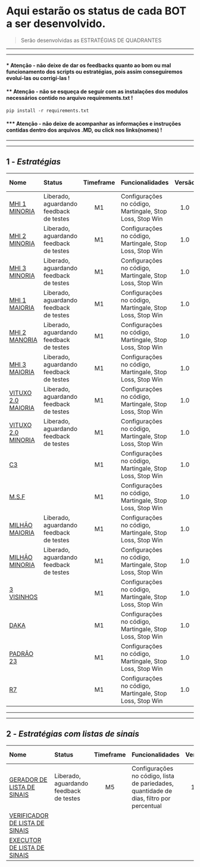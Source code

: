 # Aqui estarão os status de cada BOT a ser desenvolvido.

> Serão desenvolvidas as ESTRATÉGIAS DE QUADRANTES</br>

---
---

#### * Atenção - não deixe de dar os feedbacks quanto ao bom ou mal funcionamento dos scripts ou estratégias, pois assim conseguiremos evoluí-las ou corrigí-las !
#### ** Atenção - não se esqueça de seguir com as instalações dos modulos necessários contido no arquivo requirements.txt !
```
pip install -r requirements.txt
```

#### *** Atenção - não deixe de acompanhar as informações e instruções contidas dentro dos arquivos .MD, ou click nos links(nomes) ! 

***
***

## 1 - *Estratégias*

| Nome                                                         | Status                                  | Timeframe   | Funcionalidades                                          | Versão   | Ultima alteração |
|:-------------------------------------------------------------|:----------------------------------------|:-----------:| ---------------------------------------------------------| :------: | :--------------: |
| [MHI 1 MINORIA](bots_estrategias.md#mhi-um-minoria)          | Liberado, aguardando feedback de testes | M1          | Configurações no código, Martingale, Stop Loss, Stop Win | 1.0      | 25/12/2020       |
| [MHI 2 MINORIA](bots_estrategias.md#mhi-dois-minoria)        | Liberado, aguardando feedback de testes | M1          | Configurações no código, Martingale, Stop Loss, Stop Win | 1.0      | 26/12/2020       |
| [MHI 3 MINORIA](bots_estrategias.md#mhi-tres-minoria)        | Liberado, aguardando feedback de testes | M1          | Configurações no código, Martingale, Stop Loss, Stop Win | 1.0      | 26/12/2020       |
| [MHI 1 MAIORIA](bots_estrategias.md#mhi-um-maioria)          | Liberado, aguardando feedback de testes | M1          | Configurações no código, Martingale, Stop Loss, Stop Win | 1.0      | 28/12/2020       |
| [MHI 2 MANORIA](bots_estrategias.md#mhi-dois-maioria)        | Liberado, aguardando feedback de testes | M1          | Configurações no código, Martingale, Stop Loss, Stop Win | 1.0      | 28/12/2020       |
| [MHI 3 MAIORIA](bots_estrategias.md#mhi-tres-maioria)        | Liberado, aguardando feedback de testes | M1          | Configurações no código, Martingale, Stop Loss, Stop Win | 1.0      | 28/12/2020       |
| [VITUXO 2.0 MAIORIA](bots_estrategias.md#vituxo-20-maioria)  | Liberado, aguardando feedback de testes | M1          | Configurações no código, Martingale, Stop Loss, Stop Win | 1.0      | 29/12/2020       |
| [VITUXO 2.0 MINORIA](bots_estrategias.md#vituxo-20-minoria)  | Liberado, aguardando feedback de testes | M1          | Configurações no código, Martingale, Stop Loss, Stop Win | 1.0      | 29/12/2020       |
| [C3]()                                                       |                                         | M1          | Configurações no código, Martingale, Stop Loss, Stop Win | 1.0      |                  |
| [M.S.F]()                                                    |                                         | M1          | Configurações no código, Martingale, Stop Loss, Stop Win | 1.0      |                  |
| [MILHÃO MAIORIA](bots_estrategias.md#milhao-maioria)         | Liberado, aguardando feedback de testes | M1          | Configurações no código, Martingale, Stop Loss, Stop Win | 1.0      | 29/12/2020       |
| [MILHÃO MINORIA](bots_estrategias.md#milhao-minoria)         | Liberado, aguardando feedback de testes | M1          | Configurações no código, Martingale, Stop Loss, Stop Win | 1.0      | 29/12/2020       |
| [3 VISINHOS]()                                               |                                         | M1          | Configurações no código, Martingale, Stop Loss, Stop Win | 1.0      |                  |
| [DAKA]()                                                     |                                         | M1          | Configurações no código, Martingale, Stop Loss, Stop Win | 1.0      |                  |
| [PADRÂO 23]()                                                |                                         | M1          | Configurações no código, Martingale, Stop Loss, Stop Win | 1.0      |                  |
| [R7]()                                                       |                                         | M1          | Configurações no código, Martingale, Stop Loss, Stop Win | 1.0      |                  |

***
***

## 2 - *Estratégias com listas de sinais*

| Nome                                                                      | Status                                    | Timeframe   | Funcionalidades                                                                          | Versão   | Ultima alteração |
|:--------------------------------------------------------------------------|:------------------------------------------|:-----------:| ---------------------------------------------------------------------------------------- | :------: | :--------------: |
| [GERADOR DE LISTA DE SINAIS](listas.md#gerador-de-lista-de-sinais-m5)     | Liberado, aguardando feedback de testes   | M5          | Configurações no código, lista de pariedades, quantidade de dias, filtro por percentual  | 1.0      | 25/12/2020       |
| [VERIFICADOR DE LISTA DE SINAIS](listas.md)                               |                                           |             |                                                                                          |          |                  |
| [EXECUTOR DE LISTA DE SINAIS](listas.md)                                  |                                           |             |                                                                                          |          |                  |
